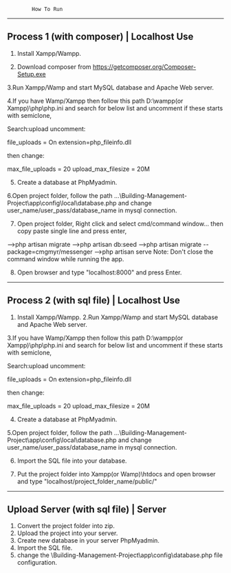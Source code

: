 
			How To Run 

--------------------------------------------------------------
Process 1 (with composer) | Localhost Use
--------------------------------------------------------------
1. Install Xampp/Wampp. 

2. Download composer from https://getcomposer.org/Composer-Setup.exe

3.Run Xampp/Wamp and start MySQL database and Apache Web server.

4.If you have Wamp/Xampp then follow this path D:\wampp(or Xampp)\php\php.ini and search for below list and uncomment if these starts with semiclone,

Search:upload
uncomment: 

file_uploads = On
extension=php_fileinfo.dll


then change:

max_file_uploads = 20 
upload_max_filesize = 20M

5. Create a database at PhpMyadmin. 

6.Open project folder, follow the path ...\Building-Management-Project\app\config\local\database.php and
 change user_name/user_pass/database_name in mysql connection.
 
7. Open project folder, Right click and select cmd/command window... then copy paste single line and press enter,

-->php artisan migrate
-->php artisan db:seed
-->php artisan migrate --package=cmgmyr/messenger
-->php artisan serve
Note: Don't close the command window while running the app. 

8. Open browser and type "localhost:8000" and press Enter.


--------------------------------------------------------------
Process 2 (with sql file) | Localhost Use
--------------------------------------------------------------
1. Install Xampp/Wampp. 
2.Run Xampp/Wamp and start MySQL database and Apache Web server.

3.If you have Wamp/Xampp then follow this path D:\wampp(or Xampp)\php\php.ini and search for below list and uncomment if these starts with semiclone,

Search:upload
uncomment: 

file_uploads = On
extension=php_fileinfo.dll


then change:

max_file_uploads = 20 
upload_max_filesize = 20M

4. Create a database at PhpMyadmin. 

5.Open project folder, follow the path ...\Building-Management-Project\app\config\local\database.php and
 change user_name/user_pass/database_name in mysql connection.
 
 
6. Import the SQL file into your database.

7. Put the project folder into Xampp(or Wamp)\htdocs and open browser and type "localhost/project_folder_name/public/"


--------------------------------------------------------------
Upload Server (with sql file) | Server
--------------------------------------------------------------
1. Convert the project folder into zip.
2. Upload the project into your server.
3. Create new database in your server PhpMyadmin.
4. Import the SQL file.
5. change the \Building-Management-Project\app\config\database.php file configuration. 


